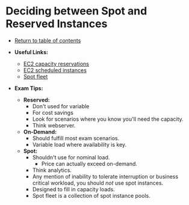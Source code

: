 # Deciding between Spot and Reserved Instances

* [Return to table of contents](../../../README.md)

* **Useful Links:**
  * [EC2 capacity reservations](https://docs.aws.amazon.com/AWSEC2/latest/UserGuide/ec2-capacity-reservations.html)
  * [EC2 scheduled instances](https://docs.aws.amazon.com/AWSEC2/latest/UserGuide/ec2-scheduled-instances.html)
  * [Spot fleet](https://docs.aws.amazon.com/AWSEC2/latest/UserGuide/spot-fleet.html)

* **Exam Tips:**
  * **Reserved:**
    * Don't used for variable
    * For cost savings
    * Look for scenarios where you know you'll need the capacity.
    * Think webserver.
  * **On-Demand:**
    * Should fulfill most exam scenarios.
    * Variable load where availability is key.
  * **Spot:**
    * Shouldn't use for nominal load.
      * Price can actually exceed on-demand.
    * Think analytics.
    * Any mention of inability to tolerate interruption or business critical workload, you should *not* use spot instances.
    * Designed to fill in capacity loads.
    * Spot fleet is a collection of spot instance pools.
